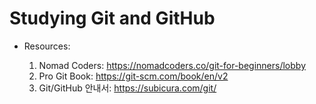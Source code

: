 # Studying Git and GitHub

- Resources:

  1. Nomad Coders: https://nomadcoders.co/git-for-beginners/lobby
  2. Pro Git Book: https://git-scm.com/book/en/v2
  3. Git/GitHub 안내서: https://subicura.com/git/
